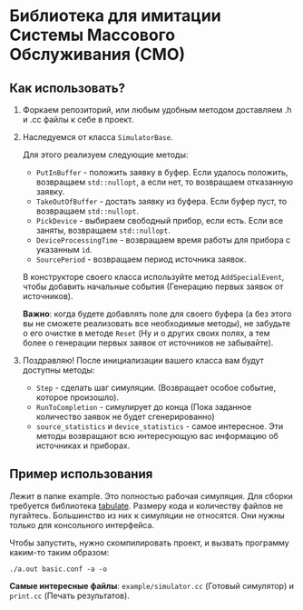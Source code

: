 # Библиотека для имитации Системы Массового Обслуживания (СМО)

## Как использовать?
1. Форкаем репозиторий, или любым удобным методом доставляем .h и .cc файлы к себе в проект.
2. Наследуемся от класса `SimulatorBase`.

    Для этого реализуем следующие методы:

    - `PutInBuffer` - положить заявку в буфер. Если удалось положить, возвращаем
      `std::nullopt`, а если нет, то возвращаем отказанную заявку.
    - `TakeOutOfBuffer` - достать заявку из буфера. Если буфер пуст, то возвращаем
      `std::nullopt`.
    - `PickDevice` - выбираем свободный прибор, если есть. Если все заняты,
       возвращаем `std::nullopt`.
    - `DeviceProcessingTime` - возвращаем время работы для прибора с указанным
      `id`.
    - `SourcePeriod` - возвращаем период источника заявок.

    В конструкторе своего класса используйте метод `AddSpecialEvent`,
    чтобы добавить начальные события (Генерацию первых заявок от источников).

    **Важно**: когда будете добавлять поле для своего буфера (а без этого вы не
    сможете реализовать все необходимые методы), не забудьте о его очистке в методе
    `Reset` (Ну и о других своих полях, а тем более о генерации первых заявок от
    источников не забывайте).

3. Поздравляю! После инициализации вашего класса вам будут доступны методы:
    - `Step` - сделать шаг симуляции. (Возвращает особое событие, которое произошло).
    - `RunToCompletion` - симулирует до конца (Пока заданное количество заявок
      не будет сгенерированно)
    - `source_statistics` и `device_statistics` - самое интересное. Эти методы
      возвращают всю интересующую вас информацию об источниках и приборах.

## Пример использования
Лежит в папке example. Это полностью рабочая симуляция. Для сборки требуется библиотека
[tabulate](https://github.com/p-ranav/tabulate). Размеру кода и количеству файлов
не пугайтесь. Большинство из них к симуляции не относятся. Они нужны только для
консольного интерфейса.

Чтобы запустить, нужно скомпилировать проект, и вызвать программу каким-то таким образом:

`./a.out basic.conf -a -o`

**Самые интересные файлы**:
`example/simulator.cc` (Готовый симулятор) и
`print.cc` (Печать результатов).